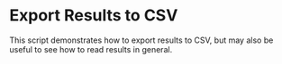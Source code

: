 # Export Results to CSV

This script demonstrates how to export results to CSV, but may also be useful to see how to read results in general.
